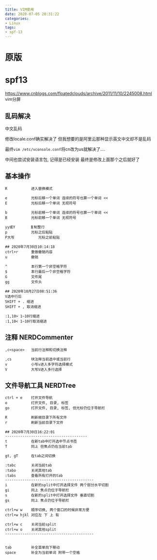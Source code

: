 ```yaml
---
title: VIM使用
date: 2020-07-05 20:31:22
categories: 
- Linux
tags:
- spf-13
---
```


# 原版



# spf13 
https://www.cnblogs.com/floatedclouds/archive/2011/11/10/2245008.html vim分屏

## 乱码解决
中文乱码

修改locale.conf确实解决了 但我想要的是阿里云那种显示英文中文却不是乱码

最终`vim /etc/vconsole.conf`将cn改为us就解决了....

中间也尝试安装语言包, 记得是已经安装 最终是修改上面那个之后就好了

## 基本操作
```shell
R           进入替换模式

e           光标后移一个单词 连续的符号也算一个单词 <<
E           光标后移一个单词 无视符号

b           光标前移一个单词 连续的符号也算一个单词 <<
B           光标前移一个单词 无视符号

yy或Y       复制整行          
p           光标之后粘贴
P大写           光标之前粘贴

## 2020年7月30日10:14:18
ctrl+r      重做撤销内容
u           撤销

^           本行第一个非空格字符
$           本行最后一个非空格字符
G           文件尾
gg          文件头

## 2020年10月27日08:51:36
V选中行后
SHIFT + . 缩进
SHIFT + , 取消缩进

:1,10> 1~10行缩进
:1,10< 1~10行取消缩进
```


## 注释 NERDCommenter

```
,c<space>   当前行注释和切换注释

,cs         块注释当前选中或当前行
v           小写v进入多字符选择模式
V           大写V进入多行选择
```

## 文件导航工具 NERDTree
```shell
ctrl + e    打开文件导航
o           打开文件, 目录, 标签
go          打开文件, 目录, 标签, 但光标仍位于导航栏

R           刷新根目录下所有文件
r           刷新当前目录下文件

## 2020年7月30日16:22:01
--------------------------------------
t           在新tab中打开选中节点书签
T           同上 但焦点仍在当前tab

gt, gT      在tab之间切换

:tabc       关闭当前tab
:tabo       关闭其他tab
:tabs       查看所有打开的tab
-----------------------------------------
i           在新的split中打开选择文件 两个部分水平切割
gi          同上 焦点仍位于导航栏
s           在新的split中打开选择文件 垂直切割
gs          同上 焦点仍位于导航栏

ctrl+w w    顺序切换, 两个窗口的时候非常方便
ctrl+w hjkl 对应左 下 上 有

ctrl+w c    关闭当前split
ctrl+w o    关闭其他split
-----------------------------------------


tab         补全菜单向下移动
space       补全为当前单词 附带一个空格
```